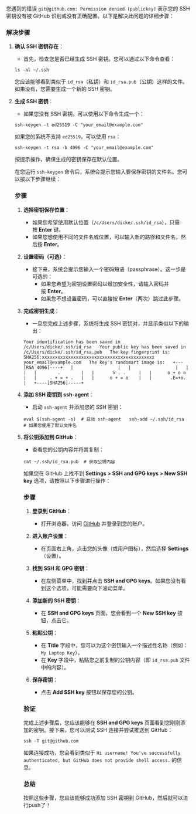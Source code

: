 您遇到的错误 `git@github.com: Permission denied (publickey)` 表示您的 SSH 密钥没有被 GitHub 识别或没有正确配置。以下是解决此问题的详细步骤：

### 解决步骤

1. **确认 SSH 密钥存在**：
   
   - 首先，检查您是否已经生成 SSH 密钥。您可以通过以下命令查看：
   
   `ls -al ~/.ssh`  
   
   您应该能够看到类似于 `id_rsa`（私钥）和 `id_rsa.pub`（公钥）这样的文件。如果没有，您需要生成一个新的 SSH 密钥。

2. **生成 SSH 密钥**：
   
   - 如果您没有 SSH 密钥，可以使用以下命令生成一个：
   
   `ssh-keygen -t ed25519 -C "your_email@example.com"`  
   
   如果您的系统不支持 `ed25519`，可以使用 `rsa`：
   
   `ssh-keygen -t rsa -b 4096 -C "your_email@example.com"`  
   
   按提示操作，确保生成的密钥保存在默认位置。
   
   在您运行 `ssh-keygen` 命令后，系统会提示您输入要保存密钥的文件名。您可以按以下步骤继续：
   
   ### 步骤
   
   1. **选择密钥保存位置**：
      
      - 如果您希望使用默认位置（`/c/Users/dicke/.ssh/id_rsa`），只需按 **Enter** 键。
      - 如果您想使用不同的文件名或位置，可以输入新的路径和文件名，然后按 **Enter**。
   
   2. **设置密码（可选）**：
      
      - 接下来，系统会提示您输入一个密码短语（passphrase）。这一步是可选的：
        - 如果您希望为密钥设置密码以增加安全性，请输入密码并按 **Enter**。
        - 如果您不想设置密码，可以直接按 **Enter**（两次）跳过此步骤。
   
   3. **完成密钥生成**：
      
      - 一旦您完成上述步骤，系统将生成 SSH 密钥对，并显示类似以下的输出：
      
      `Your identification has been saved in /c/Users/dicke/.ssh/id_rsa   Your public key has been saved in /c/Users/dicke/.ssh/id_rsa.pub   The key fingerprint is:   SHA256:xxxxxxxxxxxxxxxxxxxxxxxxxxxxxxxxxxxxxxxxxxx your_email@example.com   The key's randomart image is:   +---[RSA 4096]----+   |                 |   |                 |   |                 |   |        .        |   |       S . .     |   |      o + o o    |   |     . + = + .   |   |      o + = o    |   |       .E=+o.    |   +----[SHA256]-----+`  
   
   4. **添加 SSH 密钥到 ssh-agent**：
      
      - 启动 `ssh-agent` 并添加您的 SSH 密钥：
      
      `eval $(ssh-agent -s)  # 启动 ssh-agent   ssh-add ~/.ssh/id_rsa  # 如果您使用了默认文件名`  
   
   5. **将公钥添加到 GitHub**：
      
      - 查看您的公钥内容并将其复制：
      
      `cat ~/.ssh/id_rsa.pub  # 获取公钥内容`
      
      如果您在 GitHub 上找不到 **Settings > SSH and GPG keys > New SSH key** 选项，请按照以下步骤进行操作：
      
      ### 步骤
      
      1. **登录到 GitHub**：
         
         - 打开浏览器，访问 [GitHub](https://github.com/) 并登录到您的账户。
      
      2. **进入账户设置**：
         
         - 在页面右上角，点击您的头像（或用户图标），然后选择 **Settings**（设置）。
      
      3. **找到 SSH 和 GPG 密钥**：
         
         - 在左侧菜单中，找到并点击 **SSH and GPG keys**。如果您没有看到这个选项，可能需要向下滚动菜单。
      
      4. **添加新的 SSH 密钥**：
         
         - 在 **SSH and GPG keys** 页面，您会看到一个 **New SSH key** 按钮，点击它。
      
      5. **粘贴公钥**：
         
         - 在 **Title** 字段中，您可以为这个密钥输入一个描述性名称（例如：`My Laptop Key`）。
         - 在 **Key** 字段中，粘贴您之前复制的公钥内容（即 `id_rsa.pub` 文件中的内容）。
      
      6. **保存密钥**：
         
         - 点击 **Add SSH key** 按钮以保存您的公钥。
      
      ### 验证
      
      完成上述步骤后，您应该能够在 **SSH and GPG keys** 页面看到您刚刚添加的密钥。接下来，您可以测试 SSH 连接并尝试推送到 GitHub：
      
      `ssh -T git@github.com`  
      
      如果连接成功，您会看到类似于 `Hi username! You've successfully authenticated, but GitHub does not provide shell access.` 的信息。
      
      ### 总结
      
      按照这些步骤，您应该能够成功添加 SSH 密钥到 GitHub，然后就可以进行push了！
